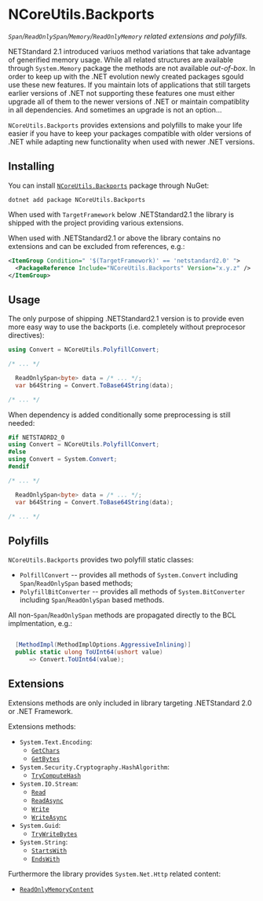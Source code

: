# NCoreUtils.Backports

_`Span`/`ReadOnlySpan`/`Memory`/`ReadOnlyMemory` related extensions and polyfills._

NETStandard 2.1 introduced variuos method variations that take advantage of generified memory usage. While all related
structures are available through `System.Memory` package the methods are not available _out-of-box_. In order to keep up
with the .NET evolution newly created packages sgould use these new features. If you maintain lots of applications that
still targets earlier versions of .NET not supporting these features one must either upgrade all of them to the newer
versions of .NET or maintain compatiblity in all dependencies. And sometimes an upgrade is not an option...

`NCoreUtils.Backports` provides extensions and polyfills to make your life easier if you have to keep your packages
compatible with older versions of .NET while adapting new functionality when used with newer .NET versions.

## Installing
You can install [`NCoreUtils.Backports`](https://www.nuget.org/packages/NCoreUtils.Backports) package through NuGet:

```
dotnet add package NCoreUtils.Backports
```

When used with `TargetFramework` below .NETStandard2.1 the library is shipped with the project providing various
extensions.

When used with .NETStandard2.1 or above the library contains no extensions and can be excluded from references, e.g.:
```xml
<ItemGroup Condition=" '$(TargetFramework)' == 'netstandard2.0' ">
  <PackageReference Include="NCoreUtils.Backports" Version="x.y.z" />
</ItemGroup>
```

## Usage

The only purpose of shipping .NETStandard2.1 version is to provide even more easy way to use the backports (i.e.
completely without preprocesor directives):

```csharp
using Convert = NCoreUtils.PolyfillConvert;

/* ... */

  ReadOnlySpan<byte> data = /* ... */;
  var b64String = Convert.ToBase64String(data);

/* ... */
```

When dependency is added conditionally some preprocessing is still needed:
```csharp
#if NETSTADRD2_0
using Convert = NCoreUtils.PolyfillConvert;
#else
using Convert = System.Convert;
#endif

/* ... */

  ReadOnlySpan<byte> data = /* ... */;
  var b64String = Convert.ToBase64String(data);

/* ... */
```

## Polyfills

`NCoreUtils.Backports` provides two polyfill static classes:
* `PolfillConvert` -- provides all methods of `System.Convert` including `Span`/`ReadOnlySpan` based methods;
* `PolyfillBitConverter` -- provides all methods of `System.BitConverter` including `Span`/`ReadOnlySpan` based methods.

All non-`Span`/`ReadOnlySpan` methods are propagated directly to the BCL implmentation, e.g.:
```csharp

  [MethodImpl(MethodImplOptions.AggressiveInlining)]
  public static ulong ToUInt64(ushort value)
      => Convert.ToUInt64(value);

```

## Extensions

Extensions methods are only included in library targeting .NETStandard 2.0 or .NET Framework.

Extensions methods:
* `System.Text.Encoding`:
  * [`GetChars`](https://docs.microsoft.com/hu-hu/dotnet/api/system.text.encoding.getchars?view=netstandard2.1#System_Text_Encoding_GetChars_System_ReadOnlySpan_System_Byte__System_Span_System_Char__)
  * [`GetBytes`](https://docs.microsoft.com/hu-hu/dotnet/api/system.text.encoding.getbytes?view=netstandard2.1#System_Text_Encoding_GetBytes_System_ReadOnlySpan_System_Char__System_Span_System_Byte__)
* `System.Security.Cryptography.HashAlgorithm`:
  * [`TryComputeHash`](https://docs.microsoft.com/hu-hu/dotnet/api/system.security.cryptography.hashalgorithm.trycomputehash?view=netstandard-2.1#System_Security_Cryptography_HashAlgorithm_TryComputeHash_System_ReadOnlySpan_System_Byte__System_Span_System_Byte__System_Int32__)
* `System.IO.Stream`:
  * [`Read`](https://docs.microsoft.com/hu-hu/dotnet/api/system.io.stream.read?view=netstandard-2.1#System_IO_Stream_Read_System_Span_System_Byte__)
  * [`ReadAsync`](https://docs.microsoft.com/hu-hu/dotnet/api/system.io.stream.readasync?view=netstandard-2.1#System_IO_Stream_ReadAsync_System_Memory_System_Byte__System_Threading_CancellationToken_)
  * [`Write`](https://docs.microsoft.com/hu-hu/dotnet/api/system.io.stream.write?view=netstandard-2.1#System_IO_Stream_Write_System_ReadOnlySpan_System_Byte__)
  * [`WriteAsync`](https://docs.microsoft.com/hu-hu/dotnet/api/system.io.stream.writeasync?view=netstandard-2.1#System_IO_Stream_WriteAsync_System_ReadOnlyMemory_System_Byte__System_Threading_CancellationToken_)
* `System.Guid`:
  * [`TryWriteBytes`](https://docs.microsoft.com/hu-hu/dotnet/api/system.guid.trywritebytes?view=netstandard-2.1)
* `System.String`:
  * [`StartsWith`](https://docs.microsoft.com/hu-hu/dotnet/api/system.string.startswith?view=netstandard-2.1#System_String_StartsWith_System_Char_)
  * [`EndsWith`](https://docs.microsoft.com/hu-hu/dotnet/api/system.string.endswith?view=netstandard-2.1)

Furthermore the library provides `System.Net.Http` related content:
* [`ReadOnlyMemoryContent`](https://docs.microsoft.com/hu-hu/dotnet/api/system.net.http.readonlymemorycontent?view=netstandard-2.1)